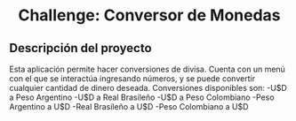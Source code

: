<h1 align="center"> Challenge: Conversor de Monedas </h1>

<h2> Descripción del proyecto </h2>
Esta aplicación permite hacer conversiones de divisa. Cuenta con un menú con el que se interactúa ingresando números, y se puede convertir cualquier cantidad de dinero deseada. Conversiones disponibles son:
-U$D a Peso Argentino
-U$D a Real Brasileño
-U$D a Peso Colombiano
-Peso Argentino a U$D
-Real Brasileño a U$D 
-Peso Colombiano a U$D 
